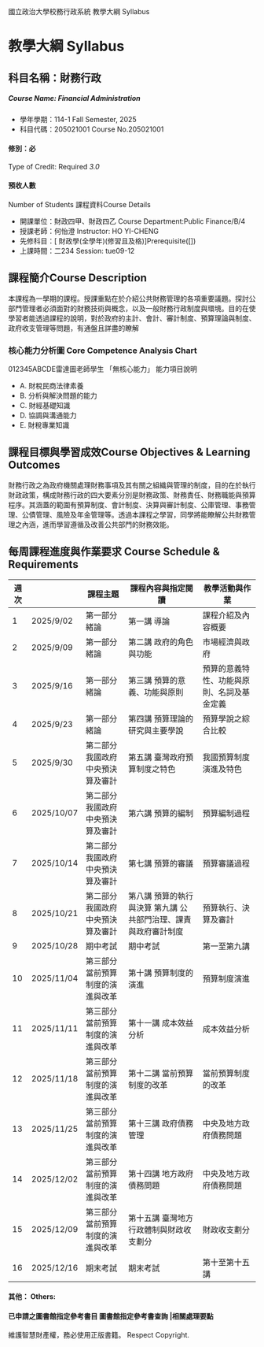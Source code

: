 國立政治大學校務行政系統 教學大綱 Syllabus
# 教學大綱 Syllabus
##  科目名稱：財務行政 
#####  Course Name: Financial Administration
  * 學年學期：114-1 Fall Semester, 2025 
  * 科目代碼：205021001 Course No.205021001
#### 修別：必
Type of Credit: Required 
_3.0_
#### 預收人數
Number of Students
課程資料Course Details
  * 開課單位：財政四甲、財政四乙 Course Department:Public Finance/B/4 
  * 授課老師：何怡澄 Instructor: HO YI-CHENG 
  * 先修科目：[ 財政學(全學年)(修習且及格)]Prerequisite([])
  * 上課時間：二234 Session: tue09-12
##  課程簡介Course Description
本課程為一學期的課程。授課重點在於介紹公共財務管理的各項重要議題。探討公部門管理者必須面對的財務技術與概念，以及一般財務行政制度與環境。目的在使學習者能透過課程的說明，對於政府的主計、會計、審計制度、預算理論與制度、政府收支管理等問題，有通盤且詳盡的瞭解
###  核心能力分析圖 Core Competence Analysis Chart
012345ABCDE雷達圖老師學生
「無核心能力」 
能力項目說明
  * A. 財稅民商法律素養
  * B. 分析與解決問題的能力
  * C. 財經基礎知識
  * D. 協調與溝通能力
  * E. 財稅專業知識
##  課程目標與學習成效Course Objectives & Learning Outcomes 
財務行政之為政府機關處理財務事項及其有關之組織與管理的制度，目的在於執行財政政策，構成財務行政的四大要素分別是財務政策、財務責任、財務職能與預算程序。其涵蓋的範圍有預算制度、會計制度、決算與審計制度、公庫管理、事務管理、公債管理、風險及年金管理等。透過本課程之學習，同學將能瞭解公共財務管理之內涵，進而學習遵循及改善公共部門的財務效能。
##  每周課程進度與作業要求 Course Schedule & Requirements
週次 |  |  課程主題 |  課程內容與指定閱讀 |  教學活動與作業  
---|---|---|---|---  
1 |  2025/9/02 |  第一部分 緒論 |  第一講 導論 |  課程介紹及內容概要  
2 |  2025/9/09 |  第一部分 緒論 |  第二講 政府的角色與功能 |  市場經濟與政府  
3 |  2025/9/16 |  第一部分 緒論 |  第三講 預算的意義、功能與原則 |  預算的意義特性、功能與原則、名詞及基金定義  
4 |  2025/9/23 |  第一部分 緒論 |  第四講 預算理論的研究與主要學說 |  預算學說之綜合比較  
5 |  2025/9/30 |  第二部分 我國政府中央預決算及審計 |  第五講 臺灣政府預算制度之特色 |  我國預算制度演進及特色  
6 |  2025/10/07 |  第二部分 我國政府中央預決算及審計 |  第六講 預算的編制 |  預算編制過程  
7 |  2025/10/14 |  第二部分 我國政府中央預決算及審計 |  第七講 預算的審議 |  預算審議過程  
8 |  2025/10/21 |  第二部分 我國政府中央預決算及審計 |  第八講 預算的執行與決算 第九講 公共部門治理、課責與政府審計制度 |  預算執行、決算及審計  
9 |  2025/10/28 |  期中考試 |  期中考試 |  第一至第九講  
10 |  2025/11/04 |  第三部分 當前預算制度的演進與改革 |  第十講 預算制度的演進 |  預算制度演進  
11 |  2025/11/11 |  第三部分 當前預算制度的演進與改革 |  第十一講 成本效益分析 |  成本效益分析  
12 |  2025/11/18 |  第三部分 當前預算制度的演進與改革 |  第十二講 當前預算制度的改革 |  當前預算制度的改革  
13 |  2025/11/25 |  第三部分 當前預算制度的演進與改革 |  第十三講 政府債務管理 |  中央及地方政府債務問題  
14 |  2025/12/02 |  第三部分 當前預算制度的演進與改革 |  第十四講 地方政府債務問題 |  中央及地方政府債務問題  
15 |  2025/12/09 |  第三部分 當前預算制度的演進與改革 |  第十五講 臺灣地方行政體制與財政收支劃分 |  財政收支劃分  
16 |  2025/12/16 |  期末考試 |  期末考試 |  第十至第十五講  
####  其他： Others:
####  已申請之圖書館指定參考書目  圖書館指定參考書查詢 |相關處理要點
維護智慧財產權，務必使用正版書籍。 Respect Copyright.